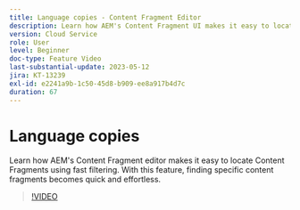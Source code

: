 ```yaml
---
title: Language copies - Content Fragment Editor
description: Learn how AEM's Content Fragment UI makes it easy to locate Content Fragments using fast filtering. With this feature, finding specific content fragments becomes quick and effortless.
version: Cloud Service
role: User
level: Beginner
doc-type: Feature Video
last-substantial-update: 2023-05-12
jira: KT-13239
exl-id: e2241a9b-1c50-45d8-b909-ee8a917b4d7c
duration: 67
---
```

# Language copies

Learn how AEM's Content Fragment editor makes it easy to locate Content Fragments using fast filtering. With this feature, finding specific content fragments becomes quick and effortless.

>[!VIDEO](https://video.tv.adobe.com/v/3419311/?learn=on)
